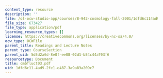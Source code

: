 ```yaml
---
content_type: resource
description: ''
file: /ol-ocw-studio-app/courses/8-942-cosmology-fall-2001/1dfd6c114ad92fe1e4873a9a83a209c7_cmbfluct03.pdf
file_size: 673427
file_type: application/pdf
learning_resource_types: []
license: https://creativecommons.org/licenses/by-nc-sa/4.0/
ocw_type: OCWFile
parent_title: Readings and Lecture Notes
parent_type: CourseSection
parent_uid: 5d5d2a6d-8e0f-ee88-02d1-b54c44a703f6
resourcetype: Document
title: cmbfluct03.pdf
uid: 1dfd6c11-4ad9-2fe1-e487-3a9a83a209c7
---
```

